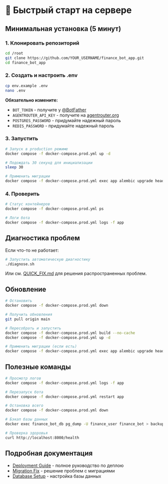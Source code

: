 # 🚀 Быстрый старт на сервере

## Минимальная установка (5 минут)

### 1. Клонировать репозиторий

```bash
cd /root
git clone https://github.com/YOUR_USERNAME/finance_bot_app.git
cd finance_bot_app
```

### 2. Создать и настроить .env

```bash
cp env.example .env
nano .env
```

**Обязательно измените:**
- `BOT_TOKEN` - получите у [@BotFather](https://t.me/BotFather)
- `AGENTROUTER_API_KEY` - получите на [agentrouter.org](https://agentrouter.org)
- `POSTGRES_PASSWORD` - придумайте надежный пароль
- `REDIS_PASSWORD` - придумайте надежный пароль

### 3. Запустить

```bash
# Запуск в production режиме
docker compose -f docker-compose.prod.yml up -d

# Подождать 30 секунд для инициализации
sleep 30

# Применить миграции
docker compose -f docker-compose.prod.yml exec app alembic upgrade head
```

### 4. Проверить

```bash
# Статус контейнеров
docker compose -f docker-compose.prod.yml ps

# Логи бота
docker compose -f docker-compose.prod.yml logs -f app
```

## Диагностика проблем

Если что-то не работает:

```bash
# Запустить автоматическую диагностику
./diagnose.sh
```

Или см. [QUICK_FIX.md](QUICK_FIX.md) для решения распространенных проблем.

## Обновление

```bash
# Остановить
docker compose -f docker-compose.prod.yml down

# Получить обновления
git pull origin main

# Пересобрать и запустить
docker compose -f docker-compose.prod.yml build --no-cache
docker compose -f docker-compose.prod.yml up -d

# Применить миграции (если есть)
docker compose -f docker-compose.prod.yml exec app alembic upgrade head
```

## Полезные команды

```bash
# Просмотр логов
docker compose -f docker-compose.prod.yml logs -f app

# Перезапуск бота
docker compose -f docker-compose.prod.yml restart app

# Остановка всего
docker compose -f docker-compose.prod.yml down

# Бэкап базы данных
docker exec finance_bot_db pg_dump -U finance_user finance_bot > backup_$(date +%Y%m%d).sql

# Проверка здоровья
curl http://localhost:8000/health
```

## Подробная документация

- [Deployment Guide](deployment_guide.md) - полное руководство по деплою
- [Migration Fix](migration_fix.md) - решение проблем с миграциями
- [Database Setup](database_setup.md) - настройка базы данных

